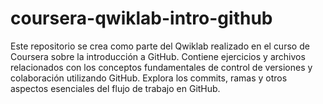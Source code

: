 # coursera-qwiklab-intro-github
Este repositorio se crea como parte del Qwiklab realizado en el curso de Coursera sobre la introducción a GitHub. Contiene ejercicios y archivos relacionados con los conceptos fundamentales de control de versiones y colaboración utilizando GitHub. Explora los commits, ramas y otros aspectos esenciales del flujo de trabajo en GitHub.

